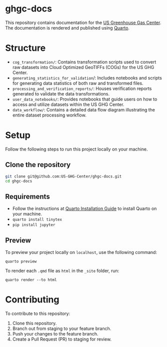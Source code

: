 # ghgc-docs
This repository contains documentation for the [US Greenhouse Gas Center](https://earth.gov/ghgcenter). The documentation is rendered and published using [Quarto](https://quarto.org/).

# Structure
- `cog_transformation/`: Contains transformation scripts used to convert raw datasets into Cloud Optimized GeoTIFFs (COGs) for the US GHG Center.
- `generating_statistics_for_validation`/: Includes notebooks and scripts for generating data statistics of both raw and transformed files.
- `processing_and_verification_reports/`: Houses verification reports generated to validate the data transformations.
- `user_data_notebooks/`: Provides notebooks that guide users on how to access and utilize datasets within the US GHG Center.
- `data_workflow/`: Contains a detailed data flow diagram illustrating the entire dataset processing workflow.

# Setup
Follow the following steps to run this project locally on your machine.

## Clone the repository
```sh
git clone git@github.com:US-GHG-Center/ghgc-docs.git
cd ghgc-docs
```

## Requirements
- Follow the instructions at [Quarto Installation Guide](https://quarto.org/docs/get-started/) to install Quarto on your machine.
- `quarto install tinytex`
- `pip install jupyter`

## Preview
To preview your project locally on `localhost`, use the following command:
```
quarto preview
```
To render each `.qmd` file as `html` in the `_site` folder, run:
```
quarto render --to html
```

# Contributing
To contribute to this repository:
1. Clone this repository.
2. Branch out from staging to your feature branch.
3. Push your changes to the feature branch.
4. Create a Pull Request (PR) to staging for review.